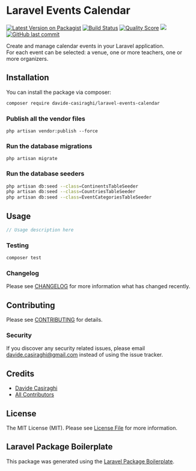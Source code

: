 # Laravel Events Calendar

[![Latest Version on Packagist](https://img.shields.io/packagist/v/davide-casiraghi/laravel-events-calendar.svg?style=flat-square)](https://packagist.org/packages/davide-casiraghi/laravel-events-calendar)
[![Build Status](https://img.shields.io/travis/davide-casiraghi/laravel-events-calendar/master.svg?style=flat-square)](https://travis-ci.org/davide-casiraghi/laravel-events-calendar)
[![Quality Score](https://img.shields.io/scrutinizer/g/davide-casiraghi/laravel-events-calendar.svg?style=flat-square)](https://scrutinizer-ci.com/g/davide-casiraghi/laravel-events-calendar)
<a href="https://codeclimate.com/github/davide-casiraghi/laravel-events-calendar/maintainability"><img src="https://api.codeclimate.com/v1/badges/f97a74037f25f1c29088/maintainability" /></a>
[![GitHub last commit](https://img.shields.io/github/last-commit/davide-casiraghi/laravel-events-calendar.svg)](https://github.com/davide-casiraghi/laravel-events-calendar) 


Create and manage calendar events in your Laravel application.  
For each event can be selected: a venue, one or more teachers, one or more organizers.

## Installation

You can install the package via composer:

```bash
composer require davide-casiraghi/laravel-events-calendar
```

### Publish all the vendor files
```php artisan vendor:publish --force```

### Run the database migrations
```php artisan migrate```

### Run the database seeders
```bash
php artisan db:seed --class=ContinentsTableSeeder
php artisan db:seed --class=CountriesTableSeeder
php artisan db:seed --class=EventCategoriesTableSeeder
```
## Usage

``` php
// Usage description here
```

### Testing

``` bash
composer test
```

### Changelog

Please see [CHANGELOG](CHANGELOG.md) for more information what has changed recently.

## Contributing

Please see [CONTRIBUTING](CONTRIBUTING.md) for details.

### Security

If you discover any security related issues, please email davide.casiraghi@gmail.com instead of using the issue tracker.

## Credits

- [Davide Casiraghi](https://github.com/davide-casiraghi)
- [All Contributors](../../contributors)

## License

The MIT License (MIT). Please see [License File](LICENSE.md) for more information.

## Laravel Package Boilerplate

This package was generated using the [Laravel Package Boilerplate](https://laravelpackageboilerplate.com).
